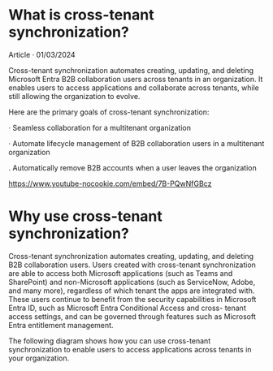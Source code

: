What is cross-tenant synchronization?
===

Article · 01/03/2024

Cross-tenant synchronization automates creating, updating, and deleting Microsoft Entra B2B collaboration users across tenants in an organization. It enables users to access applications and collaborate across tenants, while still allowing the organization to evolve.

Here are the primary goals of cross-tenant synchronization:

· Seamless collaboration for a multitenant organization

· Automate lifecycle management of B2B collaboration users in a multitenant organization

. Automatically remove B2B accounts when a user leaves the organization

https://www.youtube-nocookie.com/embed/7B-PQwNfGBcz


# Why use cross-tenant synchronization?

Cross-tenant synchronization automates creating, updating, and deleting B2B collaboration users. Users created with cross-tenant synchronization are able to access both Microsoft applications (such as Teams and SharePoint) and non-Microsoft applications (such as ServiceNow, Adobe, and many more), regardless of which tenant the apps are integrated with. These users continue to benefit from the security capabilities in Microsoft Entra ID, such as Microsoft Entra Conditional Access and cross- tenant access settings, and can be governed through features such as Microsoft Entra entitlement management.

The following diagram shows how you can use cross-tenant synchronization to enable users to access applications across tenants in your organization.
